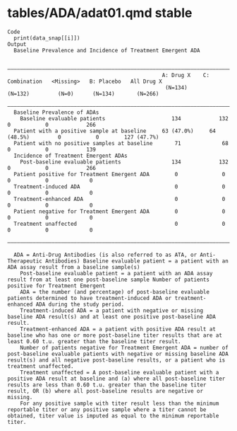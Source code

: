 # tables/ADA/adat01.qmd stable

    Code
      print(data_snap[[i]])
    Output
      Baseline Prevalence and Incidence of Treatment Emergent ADA
      
      —————————————————————————————————————————————————————————————————————————————————————————————————————————————————
                                                     A: Drug X    C: Combination   <Missing>   B: Placebo   All Drug X 
                                                      (N=134)        (N=132)         (N=0)      (N=134)       (N=266)  
      —————————————————————————————————————————————————————————————————————————————————————————————————————————————————
      Baseline Prevalence of ADAs                                                                                      
        Baseline evaluable patients                     134            132             0           0            266    
      Patient with a positive sample at baseline     63 (47.0%)     64 (48.5%)         0           0        127 (47.7%)
      Patient with no positive samples at baseline       71             68             0           0            139    
      Incidence of Treatment Emergent ADAs                                                                             
        Post-baseline evaluable patients                134            132             0           0            266    
      Patient positive for Treatment Emergent ADA        0              0              0           0             0     
      Treatment-induced ADA                              0              0              0           0             0     
      Treatment-enhanced ADA                             0              0              0           0             0     
      Patient negative for Treatment Emergent ADA        0              0              0           0             0     
      Treatment unaffected                               0              0              0           0             0     
      —————————————————————————————————————————————————————————————————————————————————————————————————————————————————
      
      ADA = Anti-Drug Antibodies (is also referred to as ATA, or Anti-Therapeutic Antibodies) Baseline evaluable patient = a patient with an ADA assay result from a baseline sample(s)
        Post-baseline evaluable patient = a patient with an ADA assay result from at least one post-baseline sample Number of patients positive for Treatment Emergent
        ADA = the number (and percentage) of post-baseline evaluable patients determined to have treatment-induced ADA or treatment-enhanced ADA during the study period.
        Treatment-induced ADA = a patient with negative or missing baseline ADA result(s) and at least one positive post-baseline ADA result.
        Treatment-enhanced ADA = a patient with positive ADA result at baseline who has one or more post-baseline titer results that are at least 0.60 t.u. greater than the baseline titer result.
        Number of patients negative for Treatment Emergent ADA = number of post-baseline evaluable patients with negative or missing baseline ADA result(s) and all negative post-baseline results, or a patient who is treatment unaffected.
        Treatment unaffected = A post-baseline evaluable patient with a positive ADA result at baseline and (a) where all post-baseline titer results are less than 0.60 t.u. greater than the baseline titer result, OR (b) where all post-baseline results are negative or missing.
        For any positive sample with titer result less than the minimum reportable titer or any positive sample where a titer cannot be obtained, titer value is imputed as equal to the minimum reportable titer.

